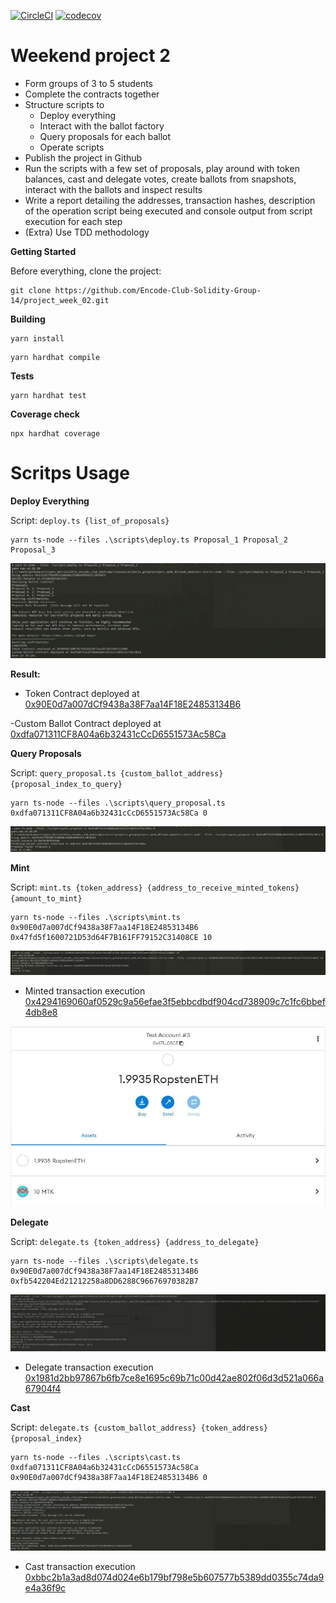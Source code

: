 [![CircleCI](https://dl.circleci.com/status-badge/img/gh/Encode-Club-Solidity-Group-14/project_week_02/tree/main.svg?style=svg)](https://dl.circleci.com/status-badge/redirect/gh/Encode-Club-Solidity-Group-14/project_week_02/tree/main)
[![codecov](https://codecov.io/gh/Encode-Club-Solidity-Group-14/project_week_02/branch/main/graph/badge.svg?token=ZISTHFFZFW)](https://codecov.io/gh/Encode-Club-Solidity-Group-14/project_week_02)

# Weekend project 2

- Form groups of 3 to 5 students
- Complete the contracts together
- Structure scripts to
  - Deploy everything
  - Interact with the ballot factory
  - Query proposals for each ballot
  - Operate scripts
- Publish the project in Github
- Run the scripts with a few set of proposals, play around with token balances, cast and delegate votes, create ballots from snapshots, interact with the ballots and inspect results
- Write a report detailing the addresses, transaction hashes, description of the operation script being executed and console output from script execution for each step
- (Extra) Use TDD methodology

**Getting Started**

Before everything, clone the project:

```
git clone https://github.com/Encode-Club-Solidity-Group-14/project_week_02.git
```

**Building**

```
yarn install
```

```
yarn hardhat compile
```

**Tests**

```
yarn hardhat test
```

**Coverage check**

```
npx hardhat coverage
```

# Scritps Usage

**Deploy Everything**

Script: ``deploy.ts {list_of_proposals}``

```
yarn ts-node --files .\scripts\deploy.ts Proposal_1 Proposal_2 Proposal_3
```

![Deploy](./docs/images/deploy.JPG)

**Result:**

- Token Contract deployed at [0x90E0d7a007dCf9438a38F7aa14F18E24853134B6](https://ropsten.etherscan.io/address/0x90E0d7a007dCf9438a38F7aa14F18E24853134B6)

-Custom Ballot Contract deployed at [0xdfa071311CF8A04a6b32431cCcD6551573Ac58Ca](https://ropsten.etherscan.io/address/0xdfa071311CF8A04a6b32431cCcD6551573Ac58Ca)

**Query Proposals**

Script: ``query_proposal.ts {custom_ballot_address} {proposal_index_to_query}``

```
yarn ts-node --files .\scripts\query_proposal.ts 0xdfa071311CF8A04a6b32431cCcD6551573Ac58Ca 0
```

![Query](./docs/images/queryProposal.JPG)

**Mint**

Script: ``mint.ts {token_address} {address_to_receive_minted_tokens} {amount_to_mint}``

```
yarn ts-node --files .\scripts\mint.ts 0x90E0d7a007dCf9438a38F7aa14F18E24853134B6 0x47fd5f1600721D53d64F7B161FF79152C31408CE 10
```

![Mint](./docs/images/mint.JPG)

- Minted transaction execution [0x4294169060af0529c9a56efae3f5ebbcdbdf904cd738909c7c1fc6bbef4db8e8](https://ropsten.etherscan.io/tx/0x4294169060af0529c9a56efae3f5ebbcdbdf904cd738909c7c1fc6bbef4db8e8)

![Minted](./docs/images/minted.JPG)

**Delegate**

Script: ``delegate.ts {token_address} {address_to_delegate} ``

```
yarn ts-node --files .\scripts\delegate.ts 0x90E0d7a007dCf9438a38F7aa14F18E24853134B6 0xfb542204Ed21212258a8DD6288C96676970382B7
```

![Delegate](./docs/images/delegate.JPG)

- Delegate transaction execution [0x1981d2bb97867b6fb7ce8e1695c69b71c00d42ae802f06d3d521a066a67904f4](https://ropsten.etherscan.io/tx/0x1981d2bb97867b6fb7ce8e1695c69b71c00d42ae802f06d3d521a066a67904f4)

**Cast**

Script: ``delegate.ts {custom_ballot_address} {token_address} {proposal_index} ``

```
yarn ts-node --files .\scripts\cast.ts 0xdfa071311CF8A04a6b32431cCcD6551573Ac58Ca 0x90E0d7a007dCf9438a38F7aa14F18E24853134B6 0
```

![Cast](./docs/images/cast.JPG)

- Cast transaction execution [0xbbc2b1a3ad8d074d024e6b179bf798e5b607577b5389dd0355c74da9e4a36f9c](https://ropsten.etherscan.io/tx/0xbbc2b1a3ad8d074d024e6b179bf798e5b607577b5389dd0355c74da9e4a36f9c)

